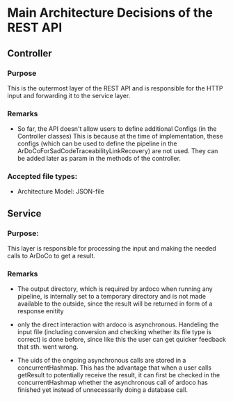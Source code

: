# Main Architecture Decisions of the REST API

## Controller

### Purpose
This is the outermost layer of the REST API and is responsible for the HTTP input and forwarding it to the service layer.

### Remarks
- So far, the API doesn't allow users to define additional Configs (in the Controller classes)
This is because at the time of implementation, these configs (which can be used to define the pipeline in the 
ArDoCoForSadCodeTraceabilityLinkRecovery) are not used. 
They can be added later as param in the methods of the controller.

### Accepted file types:
- Architecture Model: JSON-file

## Service
### Purpose:
This layer is responsible for processing the input and making the needed calls to ArDoCo to get a result.

### Remarks

- The output directory, which is required by ardoco when running any pipeline, is internally set to a temporary directory 
and is not made available to the outside, since the result will be returned in form of a response enitity

- only the direct interaction with ardoco is asynchronous. Handeling the input file (including conversion and 
checking whether its file type is correct) is done before, since like this the user can get quicker feedback that
sth. went wrong.

- The uids of the ongoing asynchronous calls are stored in a concurrentHashmap. This has the advantage that
when a user calls getResult to potentially receive the result, it can first be checked in the concurrentHashmap whether
the asynchronous call of ardoco has finished yet instead of unnecessarily doing a database call.